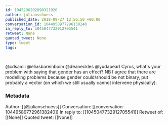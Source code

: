 ```yaml
---
id: 1045296202890321920
author: julianschuess
published_date: 2018-09-27 12:56:50 +00:00
conversation_id: 1044958977296138240
in_reply_to: 1045047732912705541
retweet: None
quoted_tweet: None
type: tweet
tags:

---
```


@cdsamii @eliasbareinboim @deaneckles @yudapearl Cyrus, what's your problem with saying that gender has an effect? NB I agree that there are modelling problems because gender could/should be not binary, put probably a vector (on which we still usually cannot intervene physically).

### Metadata

Author: [[@julianschuess]]
Conversation: [[conversation-1044958977296138240]]
In reply to: [[1045047732912705541]]
Retweet of: [[None]]
Quoted tweet: [[None]]
